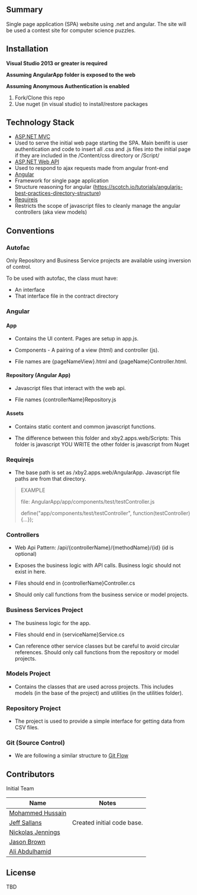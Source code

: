 ## Summary

Single page application (SPA) website using .net and angular. The site will be used a contest site for computer science puzzles.


## Installation

**Visual Studio 2013 or greater is required**

**Assuming AngularApp folder is exposed to the web**

**Assuming Anonymous Authentication is enabled**

1. Fork/Clone this repo
2. Use nuget (in visual studio) to install/restore packages

## Technology Stack

* [ASP.NET MVC](http://www.asp.net/mvc)
 * Used to serve the initial web page starting the SPA.  Main benifit is user authentication and code to insert all .css and .js files into the initial page if they are included in the /Content/css directory or /Script/
* [ASP.NET Web API](http://www.asp.net/web-api)
 * Used to respond to ajax requests made from angular front-end
* [Angular](http://angularjs.org/)
 * Framework for single page application
 * Structure reasoning for angular (https://scotch.io/tutorials/angularjs-best-practices-directory-structure)
* [Requirejs](http://requirejs.org/)
 * Restricts the scope of javascript files to cleanly manage the angular controllers (aka view models)


## Conventions

### Autofac

Only Repository and Business Service projects are available using inversion of control.

To be used with autofac, the class must have:

* An interface
* That interface file in the contract directory

### Angular

#### App

* Contains the UI content.  Pages are setup in app.js.

* Components - A pairing of a view (html) and controller (js).  

* File names are {pageNameView}.html and {pageName}Controller.html.

#### Repository (Angular App)

* Javascript files that interact with the web api.

* File names {controllerName}Repository.js

#### Assets

* Contains static content and common javascript functions.

* The difference between this folder and xby2.apps.web/Scripts: This folder is javascript YOU WRITE the other folder is javascript from Nuget

### Requirejs

* The base path is set as /xby2.apps.web/AngularApp. Javascript file paths are from that directory.

> EXAMPLE
>
> file: AngularApp/app/components/test/testController.js
>
> define("app/components/test/testController", function(testController) {...});

### Controllers 

* Web Api Pattern: /api/{controllerName}/{methodName}/{id} (id is optional)

* Exposes the business logic with API calls.  Business logic should not exist in here.

* Files should end in {controllerName}Controller.cs

* Should only call functions from the business service or model projects.

### Business Services Project

* The business logic for the app.  

* Files should end in {serviceName}Service.cs

* Can reference other service classes but be careful to avoid circular references.  Should only call functions from the repository or model projects.

### Models Project

* Contains the classes that are used across projects.  This includes models (in the base of the project) and utilities (in the utilities folder).  

### Repository Project

* The project is used to provide a simple interface for getting data from CSV files.

### Git (Source Control)

* We are following a similar structure to [Git Flow](https://www.atlassian.com/git/tutorials/comparing-workflows/gitflow-workflow/)

## Contributors

Initial Team

Name | Notes
--- | ---
[Mohammed Hussain](http://github.com/mhhussain) | 
[Jeff Sallans](http://github.com/JeffSallans) | Created initial code base.
[Nickolas Jennings](http://github.com/jenningsnickolas) |
[Jason Brown](http://github.com/jasonrbr) |
[Ali Abdulhamid](http://github.com/abdulaliumich) |


## License

TBD
